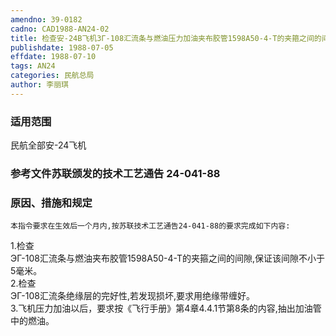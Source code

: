 ```yaml
---
amendno: 39-0182  
cadno: CAD1988-AN24-02  
title: 检查安-24B飞机ЗΓ-108汇流条与燃油压力加油夹布胶管1598A50-4-T的夹箍之间的间隙  
publishdate: 1988-07-05  
effdate: 1988-07-10  
tags: AN24  
categories: 民航总局  
author: 李丽琪  
---
```

  
### 适用范围  
民航全部安-24飞机  
  
<!--more-->  
### 参考文件苏联颁发的技术工艺通告 24-041-88  
  
### 原因、措施和规定  
    本指令要求在生效后一个月内,按苏联技术工艺通告24-041-88的要求完成如下内容:  
1.检查  
ЭΓ-108汇流条与燃油夹布胶管1598A50-4-T的夹箍之间的间隙,保证该间隙不小于5毫米。  
2.检查  
ЭΓ-108汇流条绝缘层的完好性,若发现损坏,要求用绝缘带缠好。  
    3.飞机压力加油以后，要求按《飞行手册》第4章4.4.1节第8条的内容,抽出加油管中的燃油。  
  
